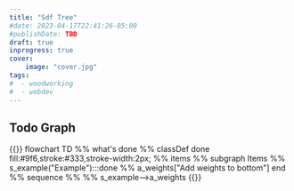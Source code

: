 ```yaml
---
title: "Sdf Tree"
#date: 2023-04-17T22:41:26-05:00
#publishDate: TBD
draft: true
inprogress: true
cover:
    image: "cover.jpg"
tags:
#  - woodworking
#  - webdev
---
```


## Todo Graph

{{<mermaid>}}
flowchart TD
  %% what's done %%
  classDef done fill:#9f6,stroke:#333,stroke-width:2px;
  %% items %%
  subgraph Items
    %% s_example("Example"):::done
    %% a_weights["Add weights to bottom"]
  end
  %% sequence %%
    %% s_example-->a_weights
{{</mermaid>}}
